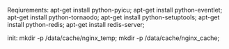 Reqiurements:
    apt-get install python-pyicu;
    apt-get install python-eventlet;
    apt-get install python-tornaodo;
    apt-get install python-setuptools;
    apt-get install python-redis;
    apt-get install redis-server;

init:
    mkdir -p /data/cache/nginx_temp;
    mkdir -p /data/cache/nginx_cache;